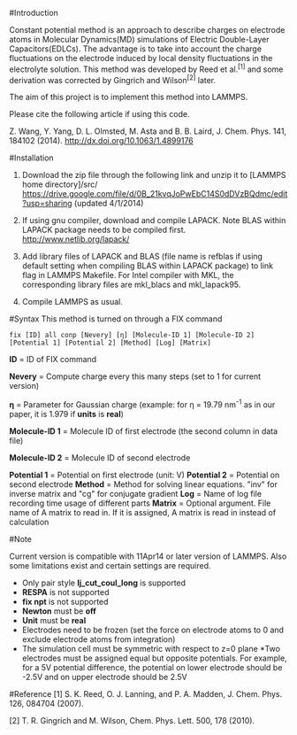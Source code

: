 #Introduction

Constant potential method is an approach to describe charges on electrode atoms in Molecular Dynamics(MD) simulations of Electric Double-Layer Capacitors(EDLCs). The advantage is to take into account the charge fluctuations on the electrode induced by local density fluctuations in the electrolyte solution. This method was developed by Reed et al.<sup>[1]</sup> and some derivation was corrected by Gingrich and Wilson<sup>[2]</sup> later.

The aim of this project is to implement this method into LAMMPS.

Please cite the following article if using this code.

Z. Wang, Y. Yang, D. L. Olmsted, M. Asta and B. B. Laird, J. Chem. Phys. 141, 184102 (2014). http://dx.doi.org/10.1063/1.4899176

#Installation

1. Download the zip file through the following link and unzip it to [LAMMPS home directory]/src/
https://drive.google.com/file/d/0B_21kvqJoPwEbC14S0dDVzBQdmc/edit?usp=sharing (updated 4/1/2014)

2. If using gnu compiler, download and compile LAPACK. Note BLAS within LAPACK package needs to be compiled first.
http://www.netlib.org/lapack/

3. Add library files of LAPACK and BLAS (file name is refblas if using default setting when compiling BLAS within LAPACK package) to link flag in LAMMPS Makefile. For Intel compiler with MKL, the corresponding library files are mkl_blacs and mkl_lapack95.

4. Compile LAMMPS as usual.

#Syntax
This method is turned on through a FIX command

```
fix [ID] all conp [Nevery] [η] [Molecule-ID 1] [Molecule-ID 2] [Potential 1] [Potential 2] [Method] [Log] [Matrix]
```

**ID** = ID of FIX command

**Nevery** = Compute charge every this many steps (set to 1 for current version)

**η** = Parameter for Gaussian charge (example: for η = 19.79 nm<sup>-1</sup> as in our paper, it is 1.979 if **units** is **real**)

**Molecule-ID 1** = Molecule ID of first electrode (the second column in data file)

**Molecule-ID 2** = Molecule ID of second electrode

**Potential 1** = Potential on first electrode (unit: V)
**Potential 2** = Potential on second electrode
**Method** = Method for solving linear equations. "inv" for inverse matrix and "cg" for conjugate gradient
**Log** = Name of log file recording time usage of different parts
**Matrix** = Optional argument. File name of A matrix to read in. If it is assigned, A matrix is read in instead of calculation

#Note

Current version is compatible with 11Apr14 or later version of LAMMPS. Also some limitations exist and certain settings are required.

* Only pair style **lj_cut_coul_long** is supported
* **RESPA** is not supported
* **fix npt** is not supported
* **Newton** must be **off**
* **Unit** must be **real**
* Electrodes need to be frozen (set the force on electrode atoms to 0 and exclude electrode atoms from integration)
* The simulation cell must be symmetric with respect to z=0 plane
*Two electrodes must be assigned equal but opposite potentials. For example, for a 5V potential difference, the potential on lower electrode should be -2.5V and on upper electrode should be 2.5V

#Reference
[1] S. K. Reed, O. J. Lanning, and P. A. Madden, J. Chem. Phys. 126, 084704 (2007).

[2] T. R. Gingrich and M. Wilson, Chem. Phys. Lett. 500, 178 (2010).

